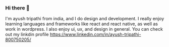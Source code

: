 ### Hi there 👋

I'm ayush tripathi from india, and I do design and development. I really enjoy learning languages and frameworks like react and react native, as well as work in wordpress.
I also enjoy ui, ux, and design in general. You can check out my linkdin profile  https://www.linkedin.com/in/ayush-tripathi-800750205/
